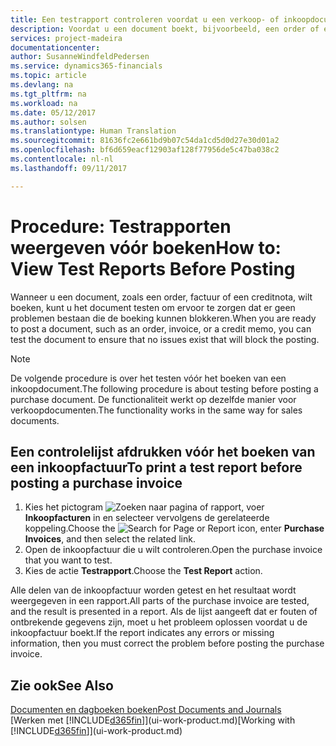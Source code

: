 ```yaml
---
title: Een testrapport controleren voordat u een verkoop- of inkoopdocument boekt | Microsoft Docs
description: Voordat u een document boekt, bijvoorbeeld, een order of een creditnota, kunt u het testen en controleren op fouten die boeking kunnen blokkeren.
services: project-madeira
documentationcenter: 
author: SusanneWindfeldPedersen
ms.service: dynamics365-financials
ms.topic: article
ms.devlang: na
ms.tgt_pltfrm: na
ms.workload: na
ms.date: 05/12/2017
ms.author: solsen
ms.translationtype: Human Translation
ms.sourcegitcommit: 81636fc2e661bd9b07c54da1cd5d0d27e30d01a2
ms.openlocfilehash: bf6d659eacf12903af128f77956de5c47ba038c2
ms.contentlocale: nl-nl
ms.lasthandoff: 09/11/2017

---
```

# <a name="how-to-view-test-reports-before-posting"></a><span data-ttu-id="34fb0-103">Procedure: Testrapporten weergeven vóór boeken</span><span class="sxs-lookup"><span data-stu-id="34fb0-103">How to: View Test Reports Before Posting</span></span>
<span data-ttu-id="34fb0-104">Wanneer u een document, zoals een order, factuur of een creditnota, wilt boeken, kunt u het document testen om ervoor te zorgen dat er geen problemen bestaan die de boeking kunnen blokkeren.</span><span class="sxs-lookup"><span data-stu-id="34fb0-104">When you are ready to post a document, such as an order, invoice, or a credit memo, you can test the document to ensure that no issues exist that will block the posting.</span></span>

> [!NOTE]  
>   <span data-ttu-id="34fb0-105">De volgende procedure is over het testen vóór het boeken van een inkoopdocument.</span><span class="sxs-lookup"><span data-stu-id="34fb0-105">The following procedure is about testing before posting a purchase document.</span></span> <span data-ttu-id="34fb0-106">De functionaliteit werkt op dezelfde manier voor verkoopdocumenten.</span><span class="sxs-lookup"><span data-stu-id="34fb0-106">The functionality works in the same way for sales documents.</span></span>

## <a name="to-print-a-test-report-before-posting-a-purchase-invoice"></a><span data-ttu-id="34fb0-107">Een controlelijst afdrukken vóór het boeken van een inkoopfactuur</span><span class="sxs-lookup"><span data-stu-id="34fb0-107">To print a test report before posting a purchase invoice</span></span>
1. <span data-ttu-id="34fb0-108">Kies het pictogram ![Zoeken naar pagina of rapport](media/ui-search/search_small.png "pictogram Zoeken naar pagina of rapport"), voer **Inkoopfacturen** in en selecteer vervolgens de gerelateerde koppeling.</span><span class="sxs-lookup"><span data-stu-id="34fb0-108">Choose the ![Search for Page or Report](media/ui-search/search_small.png "Search for Page or Report icon") icon, enter **Purchase Invoices**, and then select the related link.</span></span>
2. <span data-ttu-id="34fb0-109">Open de inkoopfactuur die u wilt controleren.</span><span class="sxs-lookup"><span data-stu-id="34fb0-109">Open the purchase invoice that you want to test.</span></span>
3. <span data-ttu-id="34fb0-110">Kies de actie **Testrapport**.</span><span class="sxs-lookup"><span data-stu-id="34fb0-110">Choose the **Test Report** action.</span></span>  

<span data-ttu-id="34fb0-111">Alle delen van de inkoopfactuur worden getest en het resultaat wordt weergegeven in een rapport.</span><span class="sxs-lookup"><span data-stu-id="34fb0-111">All parts of the purchase invoice are tested, and the result is presented in a report.</span></span> <span data-ttu-id="34fb0-112">Als de lijst aangeeft dat er fouten of ontbrekende gegevens zijn, moet u het probleem oplossen voordat u de inkoopfactuur boekt.</span><span class="sxs-lookup"><span data-stu-id="34fb0-112">If the report indicates any errors or missing information, then you must correct the problem before posting the purchase invoice.</span></span>

## <a name="see-also"></a><span data-ttu-id="34fb0-113">Zie ook</span><span class="sxs-lookup"><span data-stu-id="34fb0-113">See Also</span></span>
[<span data-ttu-id="34fb0-114">Documenten en dagboeken boeken</span><span class="sxs-lookup"><span data-stu-id="34fb0-114">Post Documents and Journals</span></span>](ui-post-documents-journals.md)  
<span data-ttu-id="34fb0-115">[Werken met [!INCLUDE[d365fin](includes/d365fin_md.md)]](ui-work-product.md)</span><span class="sxs-lookup"><span data-stu-id="34fb0-115">[Working with [!INCLUDE[d365fin](includes/d365fin_md.md)]](ui-work-product.md)</span></span>


